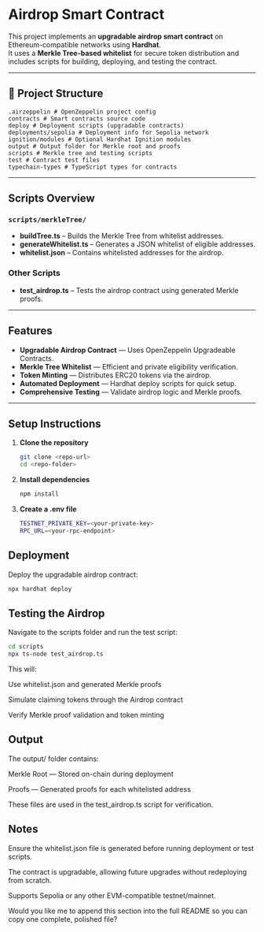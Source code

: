 # Airdrop Smart Contract

This project implements an **upgradable airdrop smart contract** on Ethereum-compatible networks using **Hardhat**.  
It uses a **Merkle Tree-based whitelist** for secure token distribution and includes scripts for building, deploying, and testing the contract.

---

## 📁 Project Structure
```
.airzeppelin # OpenZeppelin project config
contracts # Smart contracts source code
deploy # Deployment scripts (upgradable contracts)
deployments/sepolia # Deployment info for Sepolia network
ignition/modules # Optional Hardhat Ignition modules
output # Output folder for Merkle root and proofs
scripts # Merkle tree and testing scripts
test # Contract test files
typechain-types # TypeScript types for contracts
```


---

## Scripts Overview

### `scripts/merkleTree/`
- **buildTree.ts** – Builds the Merkle Tree from whitelist addresses.  
- **generateWhitelist.ts** – Generates a JSON whitelist of eligible addresses.  
- **whitelist.json** – Contains whitelisted addresses for the airdrop.

### Other Scripts
- **test_airdrop.ts** – Tests the airdrop contract using generated Merkle proofs.

---

## Features

- **Upgradable Airdrop Contract** — Uses OpenZeppelin Upgradeable Contracts.
- **Merkle Tree Whitelist** — Efficient and private eligibility verification.
- **Token Minting** — Distributes ERC20 tokens via the airdrop.
- **Automated Deployment** — Hardhat deploy scripts for quick setup.
- **Comprehensive Testing** — Validate airdrop logic and Merkle proofs.

---

## Setup Instructions

1. **Clone the repository**
   ```bash
   git clone <repo-url>
   cd <repo-folder>
2. **Install dependencies**
   ```bash
   npm install
3. **Create a .env file**
   ```bash
   TESTNET_PRIVATE_KEY=<your-private-key>
   RPC_URL=<your-rpc-endpoint>
   
## Deployment

Deploy the upgradable airdrop contract:

  ```bash
  npx hardhat deploy
  ```
## Testing the Airdrop

Navigate to the scripts folder and run the test script:
  ```bash
  cd scripts
  npx ts-node test_airdrop.ts
  ```

This will:

  Use whitelist.json and generated Merkle proofs

  Simulate claiming tokens through the Airdrop contract

  Verify Merkle proof validation and token minting

## Output

  The output/ folder contains:
  
  Merkle Root — Stored on-chain during deployment
  
  Proofs — Generated proofs for each whitelisted address
  
  These files are used in the test_airdrop.ts script for verification.

## Notes

  Ensure the whitelist.json file is generated before running deployment or test scripts.
  
  The contract is upgradable, allowing future upgrades without redeploying from scratch.
  
  Supports Sepolia or any other EVM-compatible testnet/mainnet.


Would you like me to append this section into the full README so you can copy one complete, polished file?


